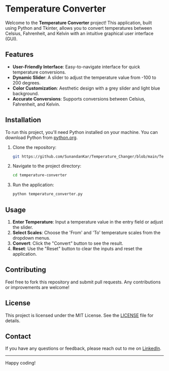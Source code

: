 # Temperature Converter

Welcome to the **Temperature Converter** project! This application, built using Python and Tkinter, allows you to convert temperatures between Celsius, Fahrenheit, and Kelvin with an intuitive graphical user interface (GUI). 

## Features

- **User-Friendly Interface**: Easy-to-navigate interface for quick temperature conversions.
- **Dynamic Slider**: A slider to adjust the temperature value from -100 to 200 degrees.
- **Color Customization**: Aesthetic design with a grey slider and light blue background.
- **Accurate Conversions**: Supports conversions between Celsius, Fahrenheit, and Kelvin.

## Installation

To run this project, you'll need Python installed on your machine. You can download Python from [python.org](https://www.python.org/).

1. Clone the repository:
   ```bash
   git https://github.com/SunandanKar/Temperature_Changer/blob/main/Temperature_Changer.py
   ```
   
2. Navigate to the project directory:
   ```bash
   cd temperature-converter
   ```

3. Run the application:
   ```bash
   python temperature_converter.py
   ```

## Usage

1. **Enter Temperature**: Input a temperature value in the entry field or adjust the slider.
2. **Select Scales**: Choose the 'From' and 'To' temperature scales from the dropdown menus.
3. **Convert**: Click the "Convert" button to see the result.
4. **Reset**: Use the "Reset" button to clear the inputs and reset the application.

## Contributing

Feel free to fork this repository and submit pull requests. Any contributions or improvements are welcome!

## License

This project is licensed under the MIT License. See the [LICENSE](LICENSE) file for details.

## Contact

If you have any questions or feedback, please reach out to me on [LinkedIn](https://www.linkedin.com/in/yourprofile).

---

Happy coding!

```
